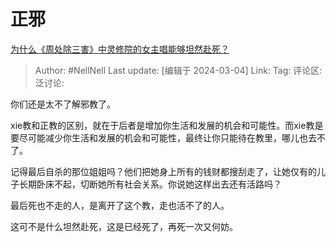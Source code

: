 # 正邪

[为什么《周处除三害》中灵修院的女主唱能够坦然赴死？](https://www.zhihu.com/question/646870849/answer/3417995212)

> Author: #NellNell
> Last update: [编辑于 2024-03-04]
> Link:
> Tag:
> 评论区:
> 泛讨论:

你们还是太不了解邪教了。

xie教和正教的区别，就在于后者是增加你生活和发展的机会和可能性。而xie教是要尽可能减少你生活和发展的机会和可能性，最终让你只能待在教里，哪儿也去不了。

记得最后自杀的那位姐姐吗？他们把她身上所有的钱财都搜刮走了，让她仅有的儿子长期卧床不起，切断她所有社会关系。你说她这样出去还有活路吗？

最后死也不走的人，是离开了这个教，走也活不了的人。

这可不是什么坦然赴死，这是已经死了，再死一次又何妨。
